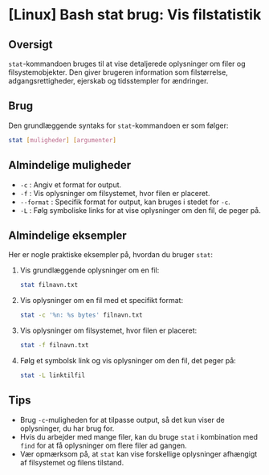 # [Linux] Bash stat brug: Vis filstatistik

## Oversigt
`stat`-kommandoen bruges til at vise detaljerede oplysninger om filer og filsystemobjekter. Den giver brugeren information som filstørrelse, adgangsrettigheder, ejerskab og tidsstempler for ændringer.

## Brug
Den grundlæggende syntaks for `stat`-kommandoen er som følger:

```bash
stat [muligheder] [argumenter]
```

## Almindelige muligheder
- `-c` : Angiv et format for output.
- `-f` : Vis oplysninger om filsystemet, hvor filen er placeret.
- `--format` : Specifik format for output, kan bruges i stedet for `-c`.
- `-L` : Følg symboliske links for at vise oplysninger om den fil, de peger på.

## Almindelige eksempler
Her er nogle praktiske eksempler på, hvordan du bruger `stat`:

1. Vis grundlæggende oplysninger om en fil:
   ```bash
   stat filnavn.txt
   ```

2. Vis oplysninger om en fil med et specifikt format:
   ```bash
   stat -c '%n: %s bytes' filnavn.txt
   ```

3. Vis oplysninger om filsystemet, hvor filen er placeret:
   ```bash
   stat -f filnavn.txt
   ```

4. Følg et symbolsk link og vis oplysninger om den fil, det peger på:
   ```bash
   stat -L linktilfil
   ```

## Tips
- Brug `-c`-muligheden for at tilpasse output, så det kun viser de oplysninger, du har brug for.
- Hvis du arbejder med mange filer, kan du bruge `stat` i kombination med `find` for at få oplysninger om flere filer ad gangen.
- Vær opmærksom på, at `stat` kan vise forskellige oplysninger afhængigt af filsystemet og filens tilstand.